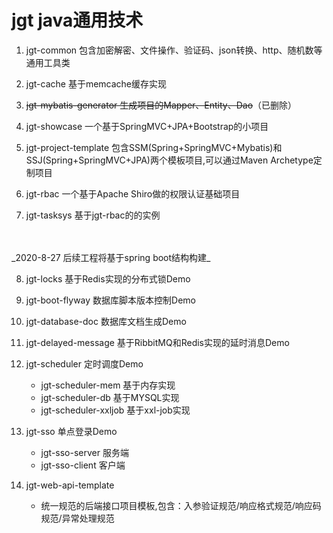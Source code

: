 jgt java通用技术
==============
1. jgt-common 包含加密解密、文件操作、验证码、json转换、http、随机数等通用工具类

2. jgt-cache 基于memcache缓存实现

3. ~~jgt-mybatis-generator 生成项目的Mapper、Entity、Dao~~（已删除）

4. jgt-showcase 一个基于SpringMVC+JPA+Bootstrap的小项目

5. jgt-project-template 包含SSM(Spring+SpringMVC+Mybatis)和SSJ(Spring+SpringMVC+JPA)两个模板项目,可以通过Maven Archetype定制项目

6. jgt-rbac 一个基于Apache Shiro做的权限认证基础项目

7. jgt-tasksys 基于jgt-rbac的的实例
<br/>
<br/>
_2020-8-27 后续工程将基于spring boot结构构建_

8. jgt-locks 基于Redis实现的分布式锁Demo

9. jgt-boot-flyway  数据库脚本版本控制Demo   

10. jgt-database-doc  数据库文档生成Demo

11. jgt-delayed-message  基于RibbitMQ和Redis实现的延时消息Demo

12. jgt-scheduler 定时调度Demo
    - jgt-scheduler-mem 基于内存实现
    - jgt-scheduler-db 基于MYSQL实现
    - jgt-scheduler-xxljob  基于xxl-job实现
    
13. jgt-sso 单点登录Demo
    - jgt-sso-server 服务端
    - jgt-sso-client 客户端
    
14. jgt-web-api-template
    - 统一规范的后端接口项目模板,包含：入参验证规范/响应格式规范/响应码规范/异常处理规范
        
        


